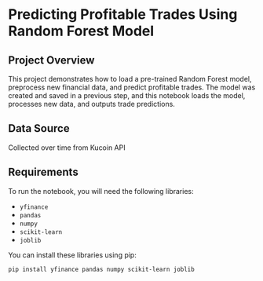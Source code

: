 # Predicting Profitable Trades Using Random Forest Model

## Project Overview
This project demonstrates how to load a pre-trained Random Forest model, preprocess new financial data, and predict profitable trades. The model was created and saved in a previous step, and this notebook loads the model, processes new data, and outputs trade predictions.

## Data Source
Collected over time from Kucoin API

## Requirements
To run the notebook, you will need the following libraries:
- `yfinance`
- `pandas`
- `numpy`
- `scikit-learn`
- `joblib`

You can install these libraries using pip:
```bash
pip install yfinance pandas numpy scikit-learn joblib
